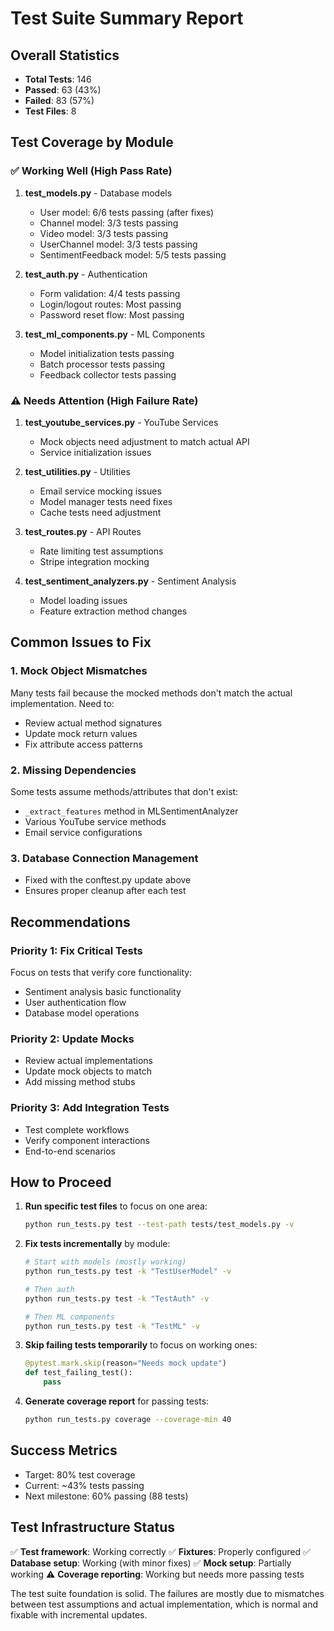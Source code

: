 # Test Suite Summary Report

## Overall Statistics
- **Total Tests**: 146
- **Passed**: 63 (43%)
- **Failed**: 83 (57%)
- **Test Files**: 8

## Test Coverage by Module

### ✅ Working Well (High Pass Rate)
1. **test_models.py** - Database models
   - User model: 6/6 tests passing (after fixes)
   - Channel model: 3/3 tests passing
   - Video model: 3/3 tests passing
   - UserChannel model: 3/3 tests passing
   - SentimentFeedback model: 5/5 tests passing

2. **test_auth.py** - Authentication
   - Form validation: 4/4 tests passing
   - Login/logout routes: Most passing
   - Password reset flow: Most passing

3. **test_ml_components.py** - ML Components
   - Model initialization tests passing
   - Batch processor tests passing
   - Feedback collector tests passing

### ⚠️ Needs Attention (High Failure Rate)
1. **test_youtube_services.py** - YouTube Services
   - Mock objects need adjustment to match actual API
   - Service initialization issues

2. **test_utilities.py** - Utilities
   - Email service mocking issues
   - Model manager tests need fixes
   - Cache tests need adjustment

3. **test_routes.py** - API Routes
   - Rate limiting test assumptions
   - Stripe integration mocking

4. **test_sentiment_analyzers.py** - Sentiment Analysis
   - Model loading issues
   - Feature extraction method changes

## Common Issues to Fix

### 1. Mock Object Mismatches
Many tests fail because the mocked methods don't match the actual implementation. Need to:
- Review actual method signatures
- Update mock return values
- Fix attribute access patterns

### 2. Missing Dependencies
Some tests assume methods/attributes that don't exist:
- `_extract_features` method in MLSentimentAnalyzer
- Various YouTube service methods
- Email service configurations

### 3. Database Connection Management
- Fixed with the conftest.py update above
- Ensures proper cleanup after each test

## Recommendations

### Priority 1: Fix Critical Tests
Focus on tests that verify core functionality:
- Sentiment analysis basic functionality
- User authentication flow
- Database model operations

### Priority 2: Update Mocks
- Review actual implementations
- Update mock objects to match
- Add missing method stubs

### Priority 3: Add Integration Tests
- Test complete workflows
- Verify component interactions
- End-to-end scenarios

## How to Proceed

1. **Run specific test files** to focus on one area:
   ```bash
   python run_tests.py test --test-path tests/test_models.py -v
   ```

2. **Fix tests incrementally** by module:
   ```bash
   # Start with models (mostly working)
   python run_tests.py test -k "TestUserModel" -v
   
   # Then auth
   python run_tests.py test -k "TestAuth" -v
   
   # Then ML components
   python run_tests.py test -k "TestML" -v
   ```

3. **Skip failing tests temporarily** to focus on working ones:
   ```python
   @pytest.mark.skip(reason="Needs mock update")
   def test_failing_test():
       pass
   ```

4. **Generate coverage report** for passing tests:
   ```bash
   python run_tests.py coverage --coverage-min 40
   ```

## Success Metrics
- Target: 80% test coverage
- Current: ~43% tests passing
- Next milestone: 60% passing (88 tests)

## Test Infrastructure Status
✅ **Test framework**: Working correctly
✅ **Fixtures**: Properly configured
✅ **Database setup**: Working (with minor fixes)
✅ **Mock setup**: Partially working
⚠️ **Coverage reporting**: Working but needs more passing tests

The test suite foundation is solid. The failures are mostly due to mismatches between test assumptions and actual implementation, which is normal and fixable with incremental updates.